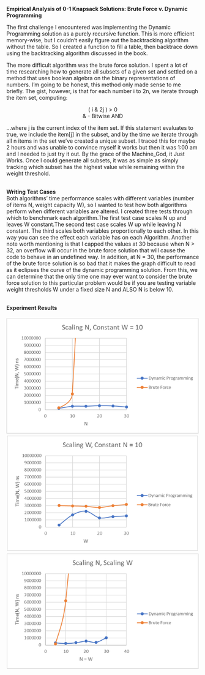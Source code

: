 <b>Empirical Analysis of 0-1 Knapsack Solutions: Brute Force v. Dynamic Programming</b>

The first challenge I encountered was implementing the Dynamic Programming solution as a purely recursive function. This is more efficient memory-wise, but I couldn’t easily figure out the backtracking algorithm without the table. So I created a function to fill a table, then backtrace down using the backtracking algorithm discussed in the book.

The more difficult algorithm was the brute force solution. I spent a lot of time researching how to generate all subsets of a given set and settled on a method that uses boolean algebra on the binary representations of numbers. I’m going to be honest, this method only made sense to me briefly. The gist, however, is that for each number i to 2n, we iterate through the item set, computing:<br>
<p align="center">
( i & 2j ) > 0<br>
& - Bitwise  AND<br>
</p>
…where j is the current index of the item set. If this statement evaluates to true, we include the item[j] in the subset, and by the time we iterate through all n items in the set we’ve created a unique subset. I traced this for maybe 2 hours and was unable to convince myself it works but then it was 1:00 am and I needed to just try it out. By the grace of the Machine_God, it Just Works. Once I could generate all subsets, it was as simple as simply tracking which subset has the highest value while remaining within the weight threshold.<br><br>

<b>Writing Test Cases</b><br>
	Both algorithms’ time performance scales with different variables (number of items N, weight capacity W), so I wanted to test how both algorithms perform when different variables are altered. I created three tests through which to benchmark each algorithm.The first test case scales N up and leaves W constant.The second test case scales W up while leaving N constant. The third scales both variables proportionally to each other. In this way you can see the effect each variable has on each Algorithm. Another note worth mentioning is that I capped the values at 30 because when N > 32, an overflow will occur in the brute force solution that will cause the code to behave in an undefined way. In addition, at N = 30, the performance of the brute force solution is so bad that it makes the graph difficult to read as it eclipses the curve of the dynamic programming solution. From this, we can determine that the only time one may ever want to consider the brute force solution to this particular problem would be if you are testing variable weight thresholds W under a fixed size N and ALSO N is below 10.<br><br>









<b>Experiment Results</b><br><br>
![test1](test1.PNG)
![test2](test2.PNG)
![test3](test3.PNG)







